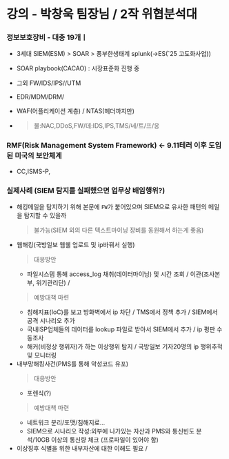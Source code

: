 # 강의 - 박창욱 팀장님 / 2작 위협분석대

### 정보보호장비 - 대충 19개ㅣ
- 3세대 SIEM(ESM) > SOAR > 풍부한생태계 splunk(->ES(`25 고도화사업))
- SOAR playbook(CACAO) : 시장표준화 진행 중
- 그외 FW/IDS/IPS//UTM
- EDR/MDM/DRM/
- WAF(어플리케이션 계층) / NTAS(헤더까지만)

- > 물:NAC,DDoS,FW/데:IDS,IPS,TMS/네/트/프/응

### RMF(Risk Management System Framework) <- 9.11테러 이후 도입된 미국의 보안체계
- CC,ISMS-P,

### 실제사례 (SIEM 탐지를 실패했으면 업무상 배임행위?)
- 해킹메일을 탐지하기 위해 본문에 `FW`가 붙어있으며 SIEM으로 유사한 패턴의 메일을 탐지할 수 있을까
  > 불가능(SIEM 외의 다른 텍스트마이닝 장비를 동원해서 하는게 좋음)
- 웹해킹(국방일보 웹쉘 업로드 및 ip바꿔서 실행)
  > 대응방안
  - 파일시스템 통해 access_log 채취(데이터마이닝) 및 시간 조회 / 이관(조사본부, 위기관리단) /
  > 예방대책 마련
  - 침해지표(IoC)를 보고 방화벽에서 ip 차단 / TMS에서 정책 추가 / SIEM에서 공격 시나리오 추가
  - 국내ISP업체들의 데이터를 lookup 파일로 받아서 SIEM에서 추가 / ip 평판 수동조사
  - 해커(비정상 행위자)가 하는 이상행위 탐지 / 국방일보 기자20명의 ip 행위추적 및 모니터링
- 내부망해킹사건(PMS를 통해 악성코드 유포)
  > 대응방안
  - 포렌식(?)
  > 예방대책 마련
  - 네트워크 분리/포맷/침해지료...
  - SIEM으로 시나리오 작성:외부에 나가있는 자산과 PMS와 통신빈도 분석/10GB 이상의 통신량 체크 (프로파일이 있어야 함)
- 이상징후 식별을 위한 내부자산에 대한 이해도 필요 / 
